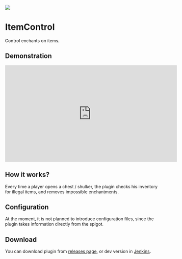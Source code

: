 [![](https://ci.cofob.ru/job/ItemControl/job/Build/badge/icon?style=plastic)](https://ci.cofob.ru/job/ItemControl/job/Build/lastBuild/)
# ItemControl

Control enchants on items.

## Demonstration

<iframe width="560" height="315" sandbox="allow-same-origin allow-scripts allow-popups" title="ItemControl demonstration" src="https://v.lor.sh/videos/embed/b90e379b-a638-4107-a5ee-506b491d90ce" frameborder="0" allowfullscreen></iframe>

## How it works?

Every time a player opens a chest / shulker, the plugin checks his inventory for illegal items, and removes impossible enchantments.

## Configuration

At the moment, it is not planned to introduce configuration files, since the plugin takes information directly from the spigot.

## Download

You can download plugin from [releases page](https://git.cofob.ru/cofob/ItemControl/releases), or dev version in [Jenkins](https://ci.cofob.ru/job/ItemControl/job/Build/lastSuccessfulBuild/).
